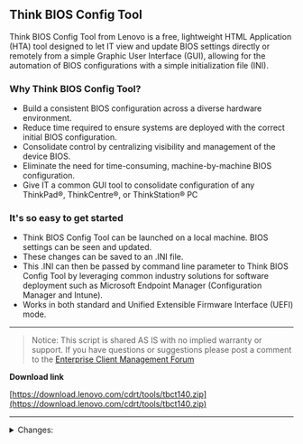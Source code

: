 ## Think BIOS Config Tool   <!-- {docsify-ignore} -->

Think BIOS Config Tool from Lenovo is a free, lightweight HTML Application (HTA) tool designed to let IT view and update BIOS settings directly or remotely from a simple Graphic User Interface (GUI), allowing for the automation of BIOS configurations with a simple initialization file (INI).

### Why Think BIOS Config Tool? <!-- {docsify-ignore} -->

- Build a consistent BIOS configuration across a diverse hardware environment.
- Reduce time required to ensure systems are deployed with the correct initial BIOS configuration.
- Consolidate control by centralizing visibility and management of the device BIOS.
- Eliminate the need for time-consuming, machine-by-machine BIOS configuration.
- Give IT a common GUI tool to consolidate configuration of any ThinkPad®, ThinkCentre®, or ThinkStation® PC

### It's so easy to get started <!-- {docsify-ignore} -->

- Think BIOS Config Tool can be launched on a local machine. BIOS settings can be seen and updated.
- These changes can be saved to an .INI file.
- This .INI can then be passed by command line parameter to Think BIOS Config Tool by leveraging common industry solutions for software deployment such as Microsoft Endpoint Manager (Configuration Manager and Intune).
- Works in both standard and Unified Extensible Firmware Interface (UEFI) mode.

---

>Notice: This script is shared AS IS with no implied warranty or support.  If you have questions or suggestions please post a comment to the [Enterprise Client Management Forum](http://forums.lenovo.com/t5/Enterprise-Management-Board/bd-p/sa01_eg)

**Download link**

[https://download.lenovo.com/cdrt/tools/tbct140.zip](https://download.lenovo.com/cdrt/tools/tbct140.zip)

---

<details>
<summary>Changes:</summary>
1.35: Fix for handling 'show only' settings.

1.34: Fix for condition to prevent popup if passwords don't match. Return Code 3 will represent passwords not matching.

1.33: Fix for setting defaults via GUI and command line when password is present

1.32: Fix for password validity check showing during unattended deployment; Fix for reserved WMI settings

1.31: Updated to handle new ThinkCentre models

1.30: Added command line option to disable log file creation

1.28: Added password validity check; Added support for creating a System Deployment Mode password file

1.26: Fixed issue applying config file to machine using plain text SVP

1.25: Fixed bug on no supervisor password applying the first setting from a file.

1.22: Logging. Automatic detection of the supervisor password

1.21:  Fixed issue when running by command line and a duplicate setting is reported from BIOS

1.20:  Bug fix for not showing settings correctly when connecting remotely from laptop to a desktop

1.19:  Bug fix on alarm times; bug fix on password div not disappearing; removed auto-generated key and added button to generate a key; updated picture in guide

1.17:  Bug fix on boot order export when the changes haven't been saved

v1.16:  Added support to change the supervisor password. Added support to create a supervisor password change file

1.15:  Fixed the export of Alarm Time and Date

1.14:  Improved handling of boot order on certain ThinkStation/ThinkCentre models; added version to title

1.11:  Added command line option to change back to default settings - Eg. ThinkBiosConfig.hta “default=true” 

</details>